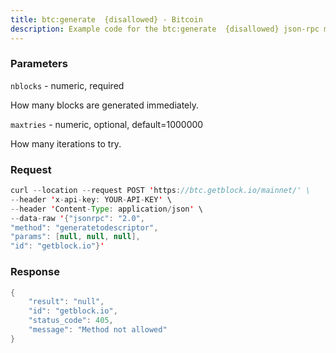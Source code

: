 ```yaml
---
title: btc:generate  {disallowed} - Bitcoin
description: Example code for the btc:generate  {disallowed} json-rpc method. Сomplete guide on how to use btc:generate  {disallowed} json-rpc in GetBlock.io Web3 documentation.
---
```


### Parameters


`nblocks` - numeric, required

How many blocks are generated immediately.

`maxtries` - numeric, optional, default=1000000

How many iterations to try.

### Request

``` java
curl --location --request POST 'https://btc.getblock.io/mainnet/' \
--header 'x-api-key: YOUR-API-KEY' \
--header 'Content-Type: application/json' \
--data-raw '{"jsonrpc": "2.0",
"method": "generatetodescriptor",
"params": [null, null, null],
"id": "getblock.io"}'
```

###  Response

``` java
{
    "result": "null",
    "id": "getblock.io",
    "status_code": 405,
    "message": "Method not allowed"
}
```

